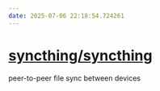 ```yaml
---
date: 2025-07-06 22:18:54.724261
---
```


# [syncthing/syncthing](https://github.com/syncthing/syncthing)

peer-to-peer file sync between devices